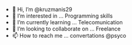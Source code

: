 - 👋 Hi, I’m @kruzmanis29
- 👀 I’m interested in ... Programming skills
- 🌱 I’m currently learning ... Telecomunication
- 💞️ I’m looking to collaborate on ... Freelance
- 📫 How to reach me ... convertations @psyco

<!---
kruzmanis29/kruzmanis29 is a ✨ special ✨ repository because its `README.md` (this file) appears on your GitHub profile.
You can click the Preview link to take a look at your changes.
--->
